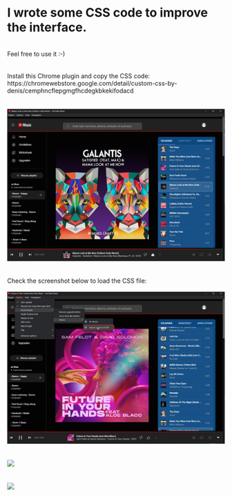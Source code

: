 # I wrote some CSS code to improve the interface.
<br>
Feel free to use it :-)
<br>
<br>
<br>
Install this Chrome plugin and copy the CSS code:
<br>
https://chromewebstore.google.com/detail/custom-css-by-denis/cemphncflepgmgfhcdegkbkekifodacd
<br>
<br>
<br>
<img src="YouTubeMusic-wootje-edit.png"></img>
<br>
<br>
<br>
Check the screenshot below to load the CSS file:
<br>
<br>
<img src="HowToLoadCssFile.png"></img>
<br>
<br>
<br>
<img src="https://github.com/wootje/youtube-music-css-file-for-better-interface/blob/master/playlist.png"></img>
<br>
<br>
<br>
<img src="https://img.shields.io/github/downloads/wootje/youtube-music-css-file-for-better-interface/total.svg"></img>


